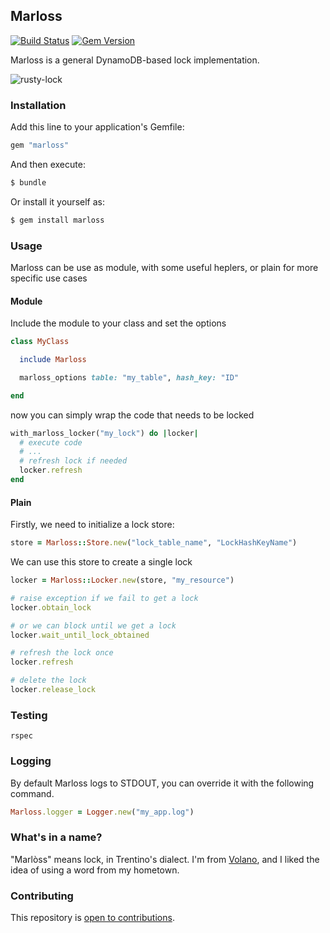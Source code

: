 ## Marloss

[![Build Status](https://travis-ci.org/eredi93/marloss.svg?branch=master)](https://travis-ci.org/eredi93/marloss)
[![Gem Version](https://badge.fury.io/rb/marloss.svg)](http://badge.fury.io/rb/marloss)

Marloss is a general DynamoDB-based lock implementation.

![rusty-lock](https://user-images.githubusercontent.com/10990391/33243215-aa602a6c-d2d9-11e7-8fc6-d4a0c2a5b30d.jpg)

### Installation

Add this line to your application's Gemfile:

```ruby
gem "marloss"
```

And then execute:

```sh
$ bundle
```

Or install it yourself as:

```sh
$ gem install marloss
```

### Usage

Marloss can be use as module, with some useful heplers, or plain for more specific use cases

#### Module

Include the module to your class and set the options

```ruby
class MyClass

  include Marloss

  marloss_options table: "my_table", hash_key: "ID"

end
```

now you can simply wrap the code that needs to be locked

```ruby
with_marloss_locker("my_lock") do |locker|
  # execute code
  # ...
  # refresh lock if needed
  locker.refresh
end
```

#### Plain

Firstly, we need to initialize a lock store:

```ruby
store = Marloss::Store.new("lock_table_name", "LockHashKeyName")
```

We can use this store to create a single lock

```ruby
locker = Marloss::Locker.new(store, "my_resource")

# raise exception if we fail to get a lock
locker.obtain_lock

# or we can block until we get a lock
locker.wait_until_lock_obtained

# refresh the lock once
locker.refresh

# delete the lock
locker.release_lock
```

### Testing

`rspec`

### Logging

By default Marloss logs to STDOUT, you can override it with the following command.

```ruby
Marloss.logger = Logger.new("my_app.log")
```

### What's in a name?

"Marlòss" means lock, in Trentino's dialect. I'm from [Volano](https://en.wikipedia.org/wiki/Volano), and I liked the idea of using a word from my hometown.

### Contributing

This repository is [open to contributions](.github/CONTRIBUTING.md).
